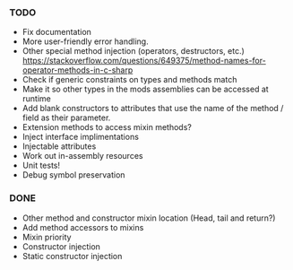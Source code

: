 ### TODO

- Fix documentation
- More user-friendly error handling.
- Other special method injection (operators, destructors, etc.)
	https://stackoverflow.com/questions/649375/method-names-for-operator-methods-in-c-sharp
- Check if generic constraints on types and methods match
- Make it so other types in the mods assemblies can be accessed at runtime
- Add blank constructors to attributes that use the name of the method / field as their parameter.
- Extension methods to access mixin methods?
- Inject interface implimentations
- Injectable attributes
- Work out in-assembly resources
- Unit tests!
- Debug symbol preservation

### DONE

- Other method and constructor mixin location (Head, tail and return?)
- Add method accessors to mixins
- Mixin priority
- Constructor injection
- Static constructor injection

